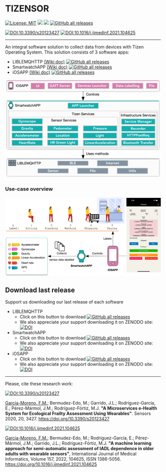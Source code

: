 

# TIZENSOR
[![License: MIT](https://img.shields.io/badge/License-MIT-yellow.svg)](https://opensource.org/licenses/MIT) <img src="https://img.shields.io/github/release/frangam/tizensor.svg"/> <img src="https://img.shields.io/badge/Maintained%3F-yes-green.svg"/> [![GitHub all releases](https://img.shields.io/github/downloads/frangam/tizensor/total)](https://github.com/frangam/tizensor/releases) 


[![DOI:10.3390/s20123427](http://img.shields.io/badge/DOI-10.3390/s20123427-067c7f.svg)](https://doi.org/10.3390/s20123427)
[![DOI:10.1016/j.ijmedinf.2021.104625](http://img.shields.io/badge/DOI-10.1016/j.ijmedinf.2021.104625-ff9b47.svg)](https://doi.org/10.1016/j.ijmedinf.2021.104625)


---

An integral software solution to collect data from devices with Tizen Operating System. This solution consists of 3 software apps:

- LIBLEMQHTTP [(Wiki doc)](https://github.com/frangam/tizensor/wiki/LIBLEMQHTTP) [![GitHub all releases](https://img.shields.io/github/downloads/frangam/tizensor/LIBLEMQHTTP.a)](https://github.com/frangam/tizensor/releases/download/1.0/LIBLEMQHTTP.a) 
- SmartwatchAPP [(Wiki doc)](https://github.com/frangam/tizensor/wiki/SmartwatchAPP) [![GitHub all releases](https://img.shields.io/github/downloads/frangam/tizensor/SmartwatchAPP.tpk)](https://github.com/frangam/tizensor/releases/download/1.0/SmartwatchAPP.tpk) 
- iOSAPP [(Wiki doc)](https://github.com/frangam/tizensor/wiki/iOSAPP) [![GitHub all releases](https://img.shields.io/github/downloads/frangam/tizensor/iOSApp.ipa)](https://github.com/frangam/tizensor/releases/download/1.0/iOSAPP.ipa) 

<img src="https://github.com/frangam/tizensor/blob/main/doc/SoftwareX.png" width="700">

### Use-case overview

<img src="https://github.com/frangam/tizensor/blob/main/doc/Scenario.png" width="700">


## Download last release
Support us downloading our last release of each software
- LIBLEMQHTTP
  - Click on this button to download [![GitHub all releases](https://github.com/frangam/tizensor/releases/download/1.0/LIBLEMQHTTP.a)](https://img.shields.io/github/downloads/frangam/tizensor/LIBLEMQHTTP.a) 
  - We also appreciate your support downloading it on ZENODO site: [![DOI](https://zenodo.org/badge/DOI/10.5281/zenodo.7745640.svg)](https://doi.org/10.5281/zenodo.7745640)
- SmartwatchAPP
  - Click on this button to download [![GitHub all releases](https://github.com/frangam/tizensor/releases/download/1.0/SmartwatchAPP.tpk)](https://img.shields.io/github/downloads/frangam/tizensor/SmartwatchAPP.tpk) 
  - We also appreciate your support downloading it on ZENODO site: [![DOI](https://zenodo.org/badge/DOI/10.5281/zenodo.7745599.svg)](https://doi.org/10.5281/zenodo.7745599)
- iOSAPP
  - Click on this button to download [![GitHub all releases](https://img.shields.io/github/downloads/frangam/tizensor/iOSApp.ipa)](https://github.com/frangam/tizensor/releases/download/1.0/iOSAPP.ipa) 
  - We also appreciate your support downloading it on ZENODO site: [![DOI](https://zenodo.org/badge/DOI/10.5281/zenodo.7745626.svg)](https://doi.org/10.5281/zenodo.7745626)


---

Please, cite these research work:

[![DOI:10.3390/s20123427](http://img.shields.io/badge/DOI-10.3390/s20123427-067c7f.svg)](https://doi.org/10.3390/s20123427)

[Garcia-Moreno, F.M.](https://frangam.com/); Bermudez-Edo, M.; Garrido, J.L.; Rodríguez-García, E.; Pérez-Mármol, J.M.; Rodríguez-Fórtiz, M.J. **"A Microservices e-Health System for Ecological Frailty Assessment Using Wearables"**. Sensors 2020, 20, 3427. https://doi.org/10.3390/s20123427


[![DOI:10.1016/j.ijmedinf.2021.104625](http://img.shields.io/badge/DOI-10.1016/j.ijmedinf.2021.104625-ff9b47.svg)](https://doi.org/10.1016/j.ijmedinf.2021.104625)

[Garcia-Moreno, F.M.](https://frangam.com/); Bermudez-Edo, M.; Rodríguez-García, E.; Pérez-Mármol, J.M.; Garrido, J.L.; Rodríguez-Fórtiz, M.J. 
**"A machine learning approach for semi-automatic assessment of IADL dependence in older adults with wearable sensors"**,
International Journal of Medical Informatics, Volume 157, 2022, 104625, ISSN 1386-5056. https://doi.org/10.1016/j.ijmedinf.2021.104625

